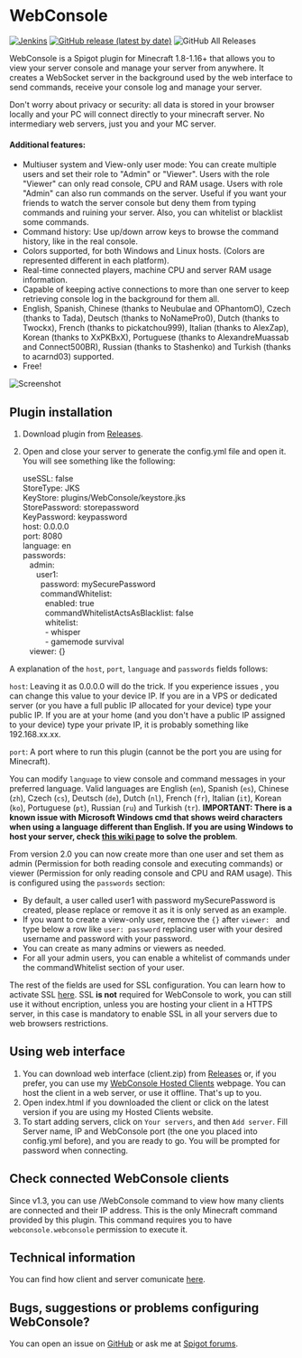 # WebConsole

[![Jenkins](https://img.shields.io/jenkins/build?jobUrl=https%3A%2F%2Fjenkins.mesacarlos.es%2Fjob%2FWebConsole%2F)](https://jenkins.mesacarlos.es/job/WebConsole/)
[![GitHub release (latest by date)](https://img.shields.io/github/v/release/mesacarlos/WebConsole)](https://github.com/mesacarlos/WebConsole/releases/latest)
![GitHub All Releases](https://img.shields.io/github/downloads/mesacarlos/WebConsole/total?label=total%20downloads)

WebConsole is a Spigot plugin for Minecraft 1.8-1.16+ that allows you to view your server console and manage your server from anywhere. It creates a WebSocket server in the background used by the web interface to send commands, receive your console log and manage your server.

Don't worry about privacy or security: all data is stored in your browser locally and your PC will connect directly to your minecraft server. No intermediary web servers, just you and your MC server.

#### Additional features:
* Multiuser system and View-only user mode: You can create multiple users and set their role to "Admin" or "Viewer". Users with the role "Viewer" can only read console, CPU and RAM usage. Users with role "Admin" can also run commands on the server. Useful if you want your friends to watch the server console but deny them from typing commands and ruining your server. Also, you can whitelist or blacklist some commands.
* Command history: Use up/down arrow keys to browse the command history, like in the real console.
* Colors supported, for both Windows and Linux hosts. (Colors are represented different in each platform).
* Real-time connected players, machine CPU and server RAM usage information.
* Capable of keeping active connections to more than one server to keep retrieving console log in the background for them all.
* English, Spanish, Chinese (thanks to Neubulae and OPhantomO), Czech (thanks to Tada), Deutsch (thanks to NoNamePro0), Dutch (thanks to Twockx), French (thanks to pickatchou999), Italian (thanks to AlexZap), Korean (thanks to XxPKBxX), Portuguese (thanks to AlexandreMuassab and Connect500BR), Russian (thanks to Stashenko) and Turkish (thanks to acarnd03) supported.
* Free!

![Screenshot](https://i.imgur.com/sN1sYju.png)


## Plugin installation

1. Download plugin from [Releases](https://github.com/mesacarlos/WebConsole/releases).
2. Open and close your server to generate the config.yml file and open it. You will see something like the following:

    useSSL: false  
    StoreType: JKS  
    KeyStore: plugins/WebConsole/keystore.jks  
    StorePassword: storepassword  
    KeyPassword: keypassword  
    host: 0.0.0.0  
    port: 8080  
    language: en  
    passwords:  
    &nbsp;&nbsp;&nbsp;admin:  
	&nbsp;&nbsp;&nbsp;&nbsp;&nbsp;&nbsp;user1:  
    &nbsp;&nbsp;&nbsp;&nbsp;&nbsp;&nbsp;&nbsp;&nbsp;password: mySecurePassword  
    &nbsp;&nbsp;&nbsp;&nbsp;&nbsp;&nbsp;&nbsp;&nbsp;commandWhitelist:  
    &nbsp;&nbsp;&nbsp;&nbsp;&nbsp;&nbsp;&nbsp;&nbsp;&nbsp;&nbsp;enabled: true  
    &nbsp;&nbsp;&nbsp;&nbsp;&nbsp;&nbsp;&nbsp;&nbsp;&nbsp;&nbsp;commandWhitelistActsAsBlacklist: false  
    &nbsp;&nbsp;&nbsp;&nbsp;&nbsp;&nbsp;&nbsp;&nbsp;&nbsp;&nbsp;whitelist:  
    &nbsp;&nbsp;&nbsp;&nbsp;&nbsp;&nbsp;&nbsp;&nbsp;&nbsp;&nbsp;- whisper  
    &nbsp;&nbsp;&nbsp;&nbsp;&nbsp;&nbsp;&nbsp;&nbsp;&nbsp;&nbsp;- gamemode survival  
    &nbsp;&nbsp;&nbsp;viewer: {}  



A explanation of the `host`, `port`, `language` and `passwords` fields follows:

`host`: Leaving it as 0.0.0.0 will do the trick. If you experience issues , you can change this value to your device IP. If you are in a VPS or dedicated server (or you have a full public IP allocated for your device) type your public IP. If you are at your home (and you don't have a public IP assigned to your device) type your private IP, it is probably something like 192.168.xx.xx.

`port`: A port where to run this plugin (cannot be the port you are using for Minecraft).

You can modify `language` to view console and command messages in your preferred language. Valid languages are English (`en`), Spanish (`es`), Chinese (`zh`), Czech (`cs`), Deutsch (`de`), Dutch (`nl`), French (`fr`), Italian (`it`), Korean (`ko`), Portuguese (`pt`), Russian (`ru`) and Turkish (`tr`). **IMPORTANT: There is a known issue with Microsoft Windows cmd that shows weird characters when using a language different than English. If you are using Windows to host your server, check [this wiki page](https://github.com/mesacarlos/WebConsole/wiki/Show-local-characters-in-Windows-Console) to solve the problem**.

From version 2.0 you can now create more than one user and set them as admin (Permission for both reading console and executing commands) or viewer (Permission for only reading console and CPU and RAM usage). This is configured using the `passwords` section:
- By default, a user called user1 with password mySecurePassword is created, please replace or remove it as it is only served as an example.
- If you want to create a view-only user, remove the `{}` after `viewer: ` and type below a row like `user: password` replacing user with your desired username and password with your password.
- You can create as many admins or viewers as needed.
- For all your admin users, you can enable a whitelist of commands under the commandWhitelist section of your user.

The rest of the fields are used for SSL configuration. You can learn how to activate SSL [here](https://github.com/mesacarlos/WebConsole/wiki/SSL-Configuration). SSL **is not** required for WebConsole to work, you can still use it without encription, unless you are hosting your client in a HTTPS server, in this case is mandatory to enable SSL in all your servers due to web browsers restrictions.


## Using web interface

1. You can download web interface (client.zip) from [Releases](https://github.com/mesacarlos/WebConsole/releases) or, if you prefer, you can use my [WebConsole Hosted Clients](https://mesacarlos.es/webconsole/) webpage. You can host the client in a web server, or use it offline. That's up to you.
2. Open index.html if you downloaded the client or click on the latest version if you are using my Hosted Clients website.
3. To start adding servers, click on `Your servers`, and then `Add server`. Fill Server name, IP and WebConsole port (the one you placed into config.yml before), and you are ready to go. You will be prompted for password when connecting.

## Check connected WebConsole clients
Since v1.3, you can use /WebConsole command to view how many clients are connected and their IP address. This is the only Minecraft command provided by this plugin. This command requires you to have `webconsole.webconsole` permission to execute it.


## Technical information

You can find how client and server comunicate [here](https://github.com/mesacarlos/WebConsole/wiki/WebSocket-commands-and-responses).

## Bugs, suggestions or problems configuring WebConsole?
You can open an issue on [GitHub](https://github.com/mesacarlos/WebConsole/issues) or ask me at [Spigot forums](https://www.spigotmc.org/threads/webconsole.390291/).